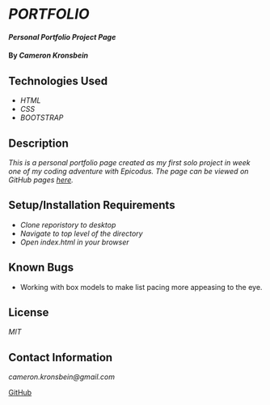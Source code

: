 # _PORTFOLIO_

#### _Personal Portfolio Project Page_

#### By _**Cameron Kronsbein**_

## Technologies Used

* _HTML_
* _CSS_
* _BOOTSTRAP_

## Description

_This is a personal portfolio page created as my first solo project in week one of my coding adventure with Epicodus. The page can be viewed on GitHub pages [here](https://cameronk1990.github.io/Portfolio)._

## Setup/Installation Requirements

* _Clone reporistory to desktop_
* _Navigate to top level of the directory_
* _Open index.html in your browser_

## Known Bugs

* Working with box models to make list pacing more appeasing to the eye.

## License

_MIT_

## Contact Information

_cameron.kronsbein@gmail.com_

<a href="https://github.com/CameronK1990">GitHub</a>
